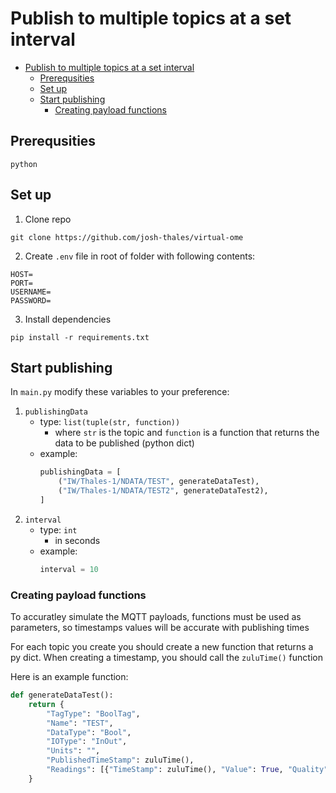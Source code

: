 # Publish to multiple topics at a set interval



- [Publish to multiple topics at a set interval](#publish-to-multiple-topics-at-a-set-interval)
  - [Prerequsities](#prerequsities)
  - [Set up](#set-up)
  - [Start publishing](#start-publishing)
    - [Creating payload functions](#creating-payload-functions)


## Prerequsities

`python`

## Set up
1. Clone repo
```
git clone https://github.com/josh-thales/virtual-ome
```

2. Create `.env` file in root of folder with following contents:

```
HOST=
PORT=
USERNAME=
PASSWORD=
```

3. Install dependencies

```
pip install -r requirements.txt
```

## Start publishing

In `main.py` modify these variables to your preference:

1. `publishingData`
   - type: `list(tuple(str, function))`
     - where `str` is the topic and `function` is a function that returns the data to be published (python dict)
   - example: 
     ```py
     publishingData = [
         ("IW/Thales-1/NDATA/TEST", generateDataTest),
         ("IW/Thales-1/NDATA/TEST2", generateDataTest2),
     ]
     ```
2. `interval`
   - type: `int`
     - in seconds
   - example:
     ```py
     interval = 10
     ```

### Creating payload functions
To accuratley simulate the MQTT payloads, functions must be used as parameters, so timestamps values will be accurate with publishing times

For each topic you create you should create a new function that returns a py dict. When creating a timestamp, you should call the `zuluTime()` function

Here is an example function:
```py
def generateDataTest():
    return {
        "TagType": "BoolTag",
        "Name": "TEST",
        "DataType": "Bool",
        "IOType": "InOut",
        "Units": "",
        "PublishedTimeStamp": zuluTime(),
        "Readings": [{"TimeStamp": zuluTime(), "Value": True, "Quality": 1}],
    }
```